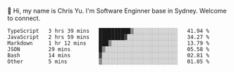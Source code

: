 👋 Hi, my name is Chris Yu. I'm Software Enginner base in Sydney. Welcome to connect.

<!--START_SECTION:waka-->

```text
TypeScript   3 hrs 39 mins   ██████████▒░░░░░░░░░░░░░░   41.94 %
JavaScript   2 hrs 59 mins   ████████▓░░░░░░░░░░░░░░░░   34.27 %
Markdown     1 hr 12 mins    ███▒░░░░░░░░░░░░░░░░░░░░░   13.79 %
JSON         29 mins         █▒░░░░░░░░░░░░░░░░░░░░░░░   05.58 %
Bash         14 mins         ▓░░░░░░░░░░░░░░░░░░░░░░░░   02.81 %
Other        5 mins          ▒░░░░░░░░░░░░░░░░░░░░░░░░   01.05 %
```

<!--END_SECTION:waka-->
